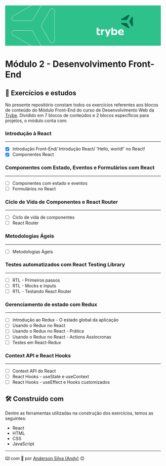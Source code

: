 ![imagem](https://github.com/AndersonSilva94/trybe-exercises-frontend/blob/main/assets/CAPA%20LINKEDIN_PERFIL%20PESSOAL03.png)
# Módulo 2 - Desenvolvimento Front-End

## :rocket: Exercícios e estudos

No presente repositório constam todos os exercícios referentes aos blocos de conteúdo do Módulo Front-End do curso de Desenvolvimento Web da [Trybe](https://www.betrybe.com/). Dividido em 7 blocos de conteúdos e 2 blocos específicos para projetos, o módulo conta com:


### Introdução à React
---

- [x] Introdução Front-End/ Introdução React/ 'Hello, world!' no React!
- [x] Componentes React

### Componentes com Estado, Eventos e Formulários com React
---

- [ ] Componentes com estado e eventos
- [ ] Formulários no React

### Ciclo de Vida de Componentes e React Router
---

- [ ] Ciclo de vida de componentes
- [ ] React Router

### Metodologias Ágeis
---

- [ ] Metodologias Ágeis

### Testes automatizados com React Testing Library
---

- [ ] RTL - Primeiros passos
- [ ] RTL - Mocks e Inputs
- [ ] RTL - Testando React Router

### Gerenciamento de estado com Redux
---

- [ ] Introdução ao Redux - O estado global da aplicação
- [ ] Usando o Redux no React
- [ ] Usando o Redux no React - Prática
- [ ] Usando o Redux no React - Actions Assíncronas
- [ ] Testes em React-Redux

### Context API e React Hooks
---

- [ ] Context API do React
- [ ] React Hooks - useState e useContext
- [ ] React Hooks - useEffect e Hooks customizados

## :hammer_and_wrench: Construído com

Dentre as ferramentas utilizadas na construção dos exercícios, temos as seguintes:

* React
* HTML
* CSS
* JavaScript

---
:keyboard: com :purple_heart: por [Anderson Silva (Andy)](https://www.linkedin.com/in/andssilva/) 😊
